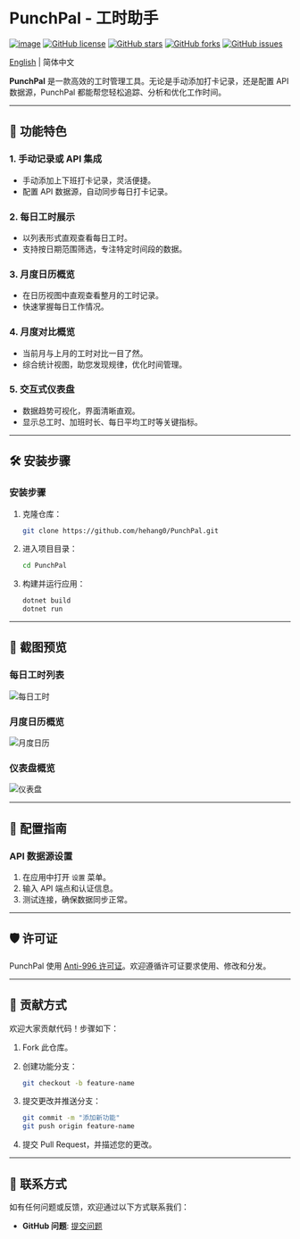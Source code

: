 # PunchPal - 工时助手

[![image](https://img.shields.io/github/v/release/hehang0/PunchPal.svg?label=latest)](https://github.com/HeHang0/PunchPal/releases)
[![GitHub license](https://img.shields.io/github/license/hehang0/PunchPal.svg)](https://github.com/hehang0/PunchPal/blob/master/LICENSE)
[![GitHub stars](https://img.shields.io/github/stars/hehang0/PunchPal.svg)](https://github.com/hehang0/PunchPal/stargazers)
[![GitHub forks](https://img.shields.io/github/forks/hehang0/PunchPal.svg)](https://github.com/hehang0/PunchPal/network)
[![GitHub issues](https://img.shields.io/github/issues/hehang0/PunchPal.svg)](https://github.com/hehang0/PunchPal/issues)

[English](./README.md) | 简体中文

**PunchPal** 是一款高效的工时管理工具。无论是手动添加打卡记录，还是配置 API 数据源，PunchPal 都能帮您轻松追踪、分析和优化工作时间。

---

## 🚀 功能特色

### 1. **手动记录或 API 集成**

- 手动添加上下班打卡记录，灵活便捷。
- 配置 API 数据源，自动同步每日打卡记录。

### 2. **每日工时展示**

- 以列表形式直观查看每日工时。
- 支持按日期范围筛选，专注特定时间段的数据。

### 3. **月度日历概览**

- 在日历视图中直观查看整月的工时记录。
- 快速掌握每日工作情况。

### 4. **月度对比概览**

- 当前月与上月的工时对比一目了然。
- 综合统计视图，助您发现规律，优化时间管理。

### 5. **交互式仪表盘**

- 数据趋势可视化，界面清晰直观。
- 显示总工时、加班时长、每日平均工时等关键指标。

---

## 🛠️ 安装步骤

### 安装步骤

1. 克隆仓库：

   ``` bash
   git clone https://github.com/hehang0/PunchPal.git
   ```

2. 进入项目目录：

   ``` bash
   cd PunchPal
   ```

3. 构建并运行应用：

   ``` bash
   dotnet build
   dotnet run
   ```

---

## 🎨 截图预览

### **每日工时列表**

![每日工时](Images/screenshot1.png)

### **月度日历概览**

![月度日历](Images/screenshot2.png)

### **仪表盘概览**

![仪表盘](Images/screenshot3.png)

---

## 🔧 配置指南

### API 数据源设置

1. 在应用中打开 `设置` 菜单。
2. 输入 API 端点和认证信息。
3. 测试连接，确保数据同步正常。

---

## 🛡️ 许可证

PunchPal 使用 [Anti-996 许可证](LICENSE)。欢迎遵循许可证要求使用、修改和分发。

---

## 🤝 贡献方式

欢迎大家贡献代码！步骤如下：

1. Fork 此仓库。
2. 创建功能分支：

   ``` bash
   git checkout -b feature-name
   ```

3. 提交更改并推送分支：

   ``` bash
   git commit -m "添加新功能"
   git push origin feature-name
   ```

4. 提交 Pull Request，并描述您的更改。

---

## 📧 联系方式

如有任何问题或反馈，欢迎通过以下方式联系我们：

- **GitHub 问题**: [提交问题](https://github.com/hehang0/PunchPal/issues)
